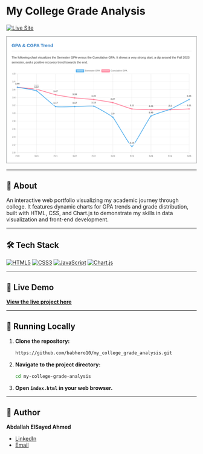 # My College Grade Analysis

[![Live Site](https://img.shields.io/badge/Live-Site-green?style=for-the-badge&logo=githubpages)](https://YOUR_USERNAME.github.io/my-college-grade-analysis/)

![Project Screenshot](./preview.png)

---

## 📖 About

An interactive web portfolio visualizing my academic journey through college. It features dynamic charts for GPA trends and grade distribution, built with HTML, CSS, and Chart.js to demonstrate my skills in data visualization and front-end development.

---

## 🛠️ Tech Stack

[![HTML5](https://img.shields.io/badge/HTML5-E34F26?style=for-the-badge&logo=html5&logoColor=white)](https://developer.mozilla.org/en-US/docs/Web/Guide/HTML/HTML5)
[![CSS3](https://img.shields.io/badge/CSS3-1572B6?style=for-the-badge&logo=css3&logoColor=white)](https://developer.mozilla.org/en-US/docs/Web/CSS)
[![JavaScript](https://img.shields.io/badge/JavaScript-F7DF1E?style=for-the-badge&logo=javascript&logoColor=black)](https://developer.mozilla.org/en-US/docs/Web/JavaScript)
[![Chart.js](https://img.shields.io/badge/Chart.js-FF6384?style=for-the-badge&logo=chart.js&logoColor=white)](https://www.chartjs.org/)

---

## 🚀 Live Demo

[**View the live project here**](https://babhero10.github.io/my_college_grade_analysis/)

---

## 🔧 Running Locally

1.  **Clone the repository:**
    ```bash
    https://github.com/babhero10/my_college_grade_analysis.git
    ```

2.  **Navigate to the project directory:**
    ```bash
    cd my-college-grade-analysis
    ```

3.  **Open `index.html` in your web browser.**

---

## 👤 Author

**Abdallah ElSayed Ahmed**

-   [LinkedIn](https://www.linkedin.com/in/abdullah-elsayed-350a48217/)
-   [Email](mailto:abdallah.elsaid25@gmail.com)
